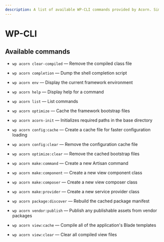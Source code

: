 ```yaml
---
description: A list of available WP-CLI commands provided by Acorn. Similar to Laravel's `artisan` CLI.
---
```


# WP-CLI

## Available commands

* `wp acorn clear-compiled` — Remove the compiled class file
* `wp acorn completion` — Dump the shell completion script
* `wp acorn env` — Display the current framework environment
* `wp acorn help` — Display help for a command
* `wp acorn list` — List commands
* `wp acorn optimize` — Cache the framework bootstrap files

* `wp acorn acorn-init` — Initializes required paths in the base directory

* `wp acorn config:cache` — Create a cache file for faster configuration loading
* `wp acorn config:clear` — Remove the configuration cache file

* `wp acorn optimize:clear` — Remove the cached bootstrap files

* `wp acorn make:command` — Create a new Artisan command
* `wp acorn make:component` — Create a new view component class
* `wp acorn make:composer` — Create a new view composer class
* `wp acorn make:provider` — Create a new service provider class

* `wp acorn package:discover` — Rebuild the cached package manifest

* `wp acorn vendor:publish` — Publish any publishable assets from vendor packages

* `wp acorn view:cache` — Compile all of the application's Blade templates
* `wp acorn view:clear` — Clear all compiled view files
